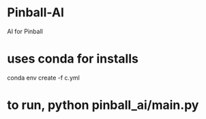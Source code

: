 # Pinball-AI
AI for Pinball



# uses conda for installs
conda env create -f c.yml


# to run, python pinball_ai/main.py